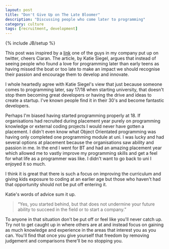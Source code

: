 ```yaml
---
layout: post
title: "Don't Give Up on The Late Bloomer"
description: "Discussing people who come later to programming"
category: culture
tags: [recruitment, development]
---
```

{% include JB/setup %}

This post was inspired by a [link](https://medium.com/hackers-and-hacking/f7efb084e8a) one of the guys in my company put up on twitter, cheers Ciaran. The article, by Katie Siegel, argues that instead of seeing people who found a love for programming later than early teens as having missed the boat or too late to make an impact we should recognise their passion and encourage them to develop and innovate.

I whole heartedly agree with Katie Siegel's view that just because someone comes to programming later, say 17/18 when starting university, that doesn't stop them becoming great developers or having the drive and ideas to create a startup. I've known people find it in their 30's and become fantastic developers.

Perhaps I'm biased having started programming properly at 18. If organisations had recruited during placement year purely on programming knowledge or external coding projects I would never have gotten a placement. I didn't even know what Object Orientated programming was having only completed one programming module at uni. I was lucky and had several options at placement because the organisations saw ability and passion in me. In the end I went for BT and had an amazing placement year which allowed me to vastly improve my programming skills and get a feel for what life as a programmer was like. I didn't want to go back to uni I enjoyed it so much.

I think it is great that there is such a focus on improving the curriculum and giving kids exposure to coding at an earlier age but those who haven't had that opportunity should not be put off entering it.

Katie's words of advice sum it up. 
> “Yes, you started behind, but that does not undermine your future ability to succeed in the field or to start a company.”

To anyone in that situation don't be put off or feel like you'll never catch up. Try not to get caught up in where others are at and instead focus on gaining as much knowledge and experience in the areas that interest you as you can. You'll find that once you give yourself that freedom by removing judgement and comparisons there'll be no stopping you.